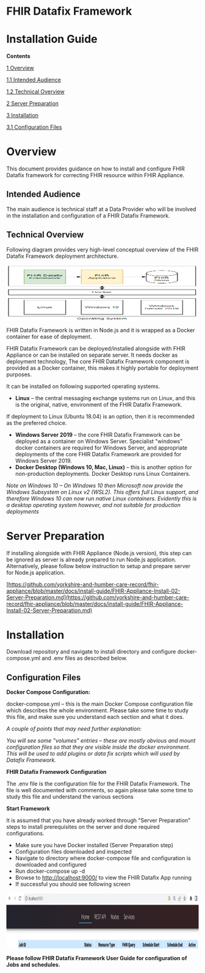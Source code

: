 # FHIR Datafix Framework

# Installation Guide

**Contents**

[1 Overview](#overview)

[1.1 Intended Audience](#intendend-audience)

[1.2 Technical Overview](#technical-overview)

[2 Server Preparation](#server-preparation)

[3 Installation](#installation)

[3.1 Configuration Files](#configuration-files)

# Overview

This document provides guidance on how to install and configure FHIR Datafix framework for correcting FHIR resource within FHIR Appliance.

## Intended Audience

The main audience is technical staff at a Data Provider who will be involved in the installation and configuration of a FHIR Datafix Framework.

## Technical Overview

Following diagram provides very high-level conceptual overview of the FHIR Datafix Framework deployment architecture.

<img src="media/deployment-overview.png" style="width:6.26736in;height:1.52014in" />

FHIR Datafix Framework is written in Node.js and it is wrapped as a Docker container for ease of deployment.

FHIR Datafix Framework can be deployed/installed alongside with FHIR Appliance or can be installed on separate server. It needs docker as deployment technology, The core FHIR Datafix Framework component is provided as a Docker container, this makes it highly portable for deployment purposes.

It can be installed on following supported operating systems.

- **Linux**  – the central messaging exchange systems run on Linux, and this is the original, native, environment of the FHIR Datafix Framework.

If deployment to Linux (Ubuntu 18.04) is an option, then it is recommended as the preferred choice.

- **Windows Server 2019**  – the core FHIR Datafix Framework can be deployed as a container on Windows Server. Specialist "windows" docker containers are required for Windows Server, and appropriate deployments of the core FHIR Datafix Framework are provided for Windows Server 2019.
- **Docker Desktop (Windows 10, Mac, Linux)** – this is another option for non-production deployments. Docker Desktop runs Linux Containers.

_Note on Windows 10 – On Windows 10 then Microsoft now provide the Windows Subsystem on Linux v2 (WSL2). This offers full Linux support, and therefore Windows 10 can now run native Linux containers. Evidently this is a desktop operating system however, and not suitable for production deployments_

# Server Preparation

If installing alongside with FHIR Appliance (Node.js version), this step can be ignored as server is already prepared to run Node.js application. Alternatively, please follow below instruction to setup and prepare server for Node.js application.

[https://github.com/yorkshire-and-humber-care-record/fhir-appliance/blob/master/docs/install-guide/FHIR-Appliance-Install-02-Server-Preparation.md](https://github.com/yorkshire-and-humber-care-record/fhir-appliance/blob/master/docs/install-guide/FHIR-Appliance-Install-02-Server-Preparation.md)

# Installation

Download repository and navigate to install directory and configure docker-compose.yml and .env files as described below.

## Configuration Files

**Docker Compose Configuration:**

docker-compose.yml – this is the main Docker Compose configuration file which describes the whole environment. Please take some time to study this file, and make sure you understand each section and what it does.

_A couple of points that may need further explanation:_

_You will see some "volumes" entries – these are mostly obvious and mount configuration files so that they are visible inside the docker environment. This will be used to add plugins or data fix scripts which will used by Datafix Framework._

**FHIR Datafix Framework Configuration**

The .env file is the configuration file for the FHIR Datafix Framework. The file is well documented with comments, so again please take some time to study this file and understand the various sections

**Start Framework**

It is assumed that you have already worked through "Server Preparation" steps to install prerequisites on the server and done required configurations.

- Make sure you have Docker installed (Server Preparation step)
- Configuration files downloaded and inspected
- Navigate to directory where docker-compose file and configuration is downloaded and configured
- Run docker-compose up -d
- Browse to [http://localhost:9000/](http://localhost:9000/) to view the FHIR Datafix App running
- If successful you should see following screen

<img src="media/home-screenshot.png" style="width:6.26736in;height:1.52014in" />

**Please follow FHIR Datafix Framework User Guide for configuration of Jobs and schedules.**


